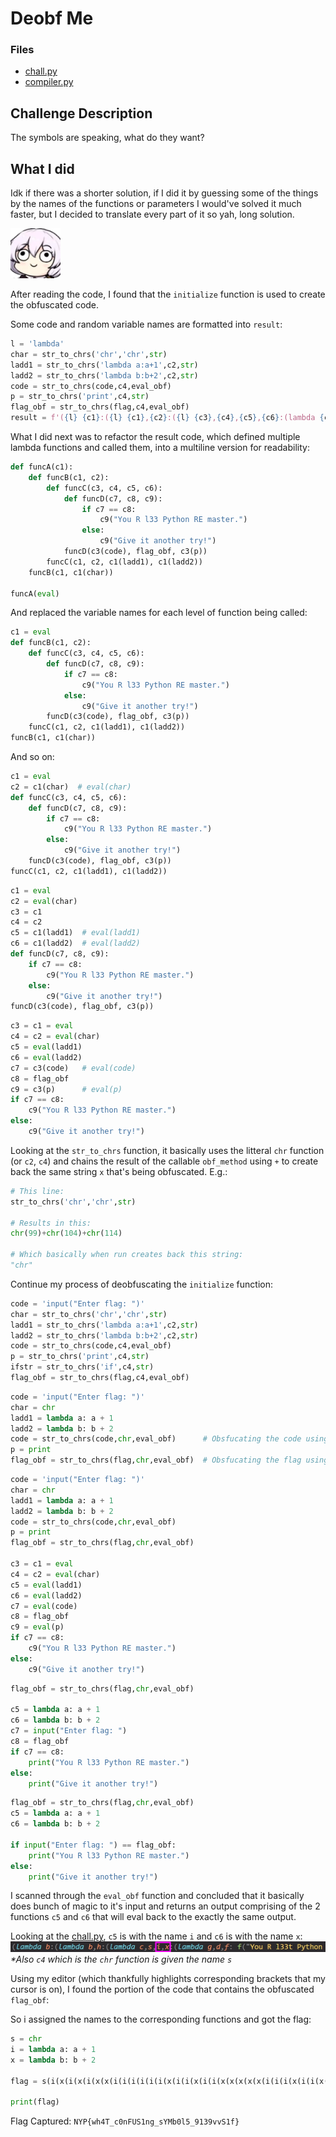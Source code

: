 # Deobf Me

### Files

- [chall.py](chall.py)
- [compiler.py](compiler.py)


## Challenge Description

The symbols are speaking, what do they want?


## What I did

Idk if there was a shorter solution, if I did it by guessing some of the things by the names of the functions or parameters I would've solved it much faster, but I decided to translate every part of it so yah, long solution.

![Go play Honkai Impact :)](assets/TeriDerp.png)

After reading the code, I found that the `initialize` function is used to create the obfuscated code.

Some code and random variable names are formatted into `result`:  
```py
l = 'lambda'
char = str_to_chrs('chr','chr',str)
ladd1 = str_to_chrs('lambda a:a+1',c2,str)
ladd2 = str_to_chrs('lambda b:b+2',c2,str)
code = str_to_chrs(code,c4,eval_obf)
p = str_to_chrs('print',c4,str)
flag_obf = str_to_chrs(flag,c4,eval_obf)
result = f'({l} {c1}:({l} {c1},{c2}:({l} {c3},{c4},{c5},{c6}:(lambda {c7},{c8},{c9}: {c9}("You R l33t Python RE master.") if {c7}=={c8} else {c9}("Give it another try!"))({c3}({code}),{flag_obf},{c3}({p})))({c1},{c2},({c1}({ladd1})),({c1}({ladd2}))))({c1},{c1}({char})))(eval)'
```

What I did next was to refactor the result code, which defined multiple lambda functions and called them, into a multiline version for readability:  
```py
def funcA(c1):
    def funcB(c1, c2):
        def funcC(c3, c4, c5, c6):
            def funcD(c7, c8, c9):
                if c7 == c8:
                    c9("You R l33 Python RE master.")
                else:
                    c9("Give it another try!")
            funcD(c3(code), flag_obf, c3(p))
        funcC(c1, c2, c1(ladd1), c1(ladd2))
    funcB(c1, c1(char))

funcA(eval)
```

And replaced the variable names for each level of function being called:  
```py
c1 = eval
def funcB(c1, c2):
    def funcC(c3, c4, c5, c6):
        def funcD(c7, c8, c9):
            if c7 == c8:
                c9("You R l33 Python RE master.")
            else:
                c9("Give it another try!")
        funcD(c3(code), flag_obf, c3(p))
    funcC(c1, c2, c1(ladd1), c1(ladd2))
funcB(c1, c1(char))
```

And so on:  
```py
c1 = eval
c2 = c1(char)  # eval(char)
def funcC(c3, c4, c5, c6):
    def funcD(c7, c8, c9):
        if c7 == c8:
            c9("You R l33 Python RE master.")
        else:
            c9("Give it another try!")
    funcD(c3(code), flag_obf, c3(p))
funcC(c1, c2, c1(ladd1), c1(ladd2))
```

```py
c1 = eval
c2 = eval(char)
c3 = c1
c4 = c2
c5 = c1(ladd1)  # eval(ladd1)
c6 = c1(ladd2)  # eval(ladd2)
def funcD(c7, c8, c9):
    if c7 == c8:
        c9("You R l33 Python RE master.")
    else:
        c9("Give it another try!")
funcD(c3(code), flag_obf, c3(p))
```

```py
c3 = c1 = eval
c4 = c2 = eval(char)
c5 = eval(ladd1)
c6 = eval(ladd2)
c7 = c3(code)   # eval(code)
c8 = flag_obf
c9 = c3(p)      # eval(p)
if c7 == c8:
    c9("You R l33 Python RE master.")
else:
    c9("Give it another try!")
```

Looking at the `str_to_chrs` function, it basically uses the litteral `chr` function (or `c2`, `c4`) and chains the result of the callable `obf_method` using `+` to create back the same string `x` that's being obfuscated. E.g.:  
```py
# This line:
str_to_chrs('chr','chr',str)

# Results in this:
chr(99)+chr(104)+chr(114)

# Which basically when run creates back this string:
"chr"
```

Continue my process of deobfuscating the `initialize` function:  
```py
code = 'input("Enter flag: ")'
char = str_to_chrs('chr','chr',str)
ladd1 = str_to_chrs('lambda a:a+1',c2,str)
ladd2 = str_to_chrs('lambda b:b+2',c2,str)
code = str_to_chrs(code,c4,eval_obf)
p = str_to_chrs('print',c4,str)
ifstr = str_to_chrs('if',c4,str)
flag_obf = str_to_chrs(flag,c4,eval_obf)
```

```py
code = 'input("Enter flag: ")'
char = chr
ladd1 = lambda a: a + 1
ladd2 = lambda b: b + 2
code = str_to_chrs(code,chr,eval_obf)      # Obsfucating the code using eval_obf
p = print
flag_obf = str_to_chrs(flag,chr,eval_obf)  # Obsfucating the flag using eval_obf
```

```py
code = 'input("Enter flag: ")'
char = chr
ladd1 = lambda a: a + 1
ladd2 = lambda b: b + 2
code = str_to_chrs(code,chr,eval_obf)
p = print
flag_obf = str_to_chrs(flag,chr,eval_obf)

c3 = c1 = eval
c4 = c2 = eval(char)
c5 = eval(ladd1)
c6 = eval(ladd2)
c7 = eval(code)
c8 = flag_obf
c9 = eval(p)
if c7 == c8:
    c9("You R l33 Python RE master.")
else:
    c9("Give it another try!")
```

```py
flag_obf = str_to_chrs(flag,chr,eval_obf)

c5 = lambda a: a + 1
c6 = lambda b: b + 2
c7 = input("Enter flag: ")
c8 = flag_obf
if c7 == c8:
    print("You R l33 Python RE master.")
else:
    print("Give it another try!")
```

```py
flag_obf = str_to_chrs(flag,chr,eval_obf)
c5 = lambda a: a + 1
c6 = lambda b: b + 2

if input("Enter flag: ") == flag_obf:
    print("You R l33 Python RE master.")
else:
    print("Give it another try!")
```

I scanned through the `eval_obf` function and concluded that it basically does bunch of magic to it's input and returns an output comprising of the 2 functions `c5` and `c6` that will eval back to the exactly the same output.

Looking at the [chall.py](chall.py), `c5` is with the name `i` and `c6` is with the name `x`:  
![screenshot1](assets/screenshot1.jpg)
_*Also `c4` which is the `chr` function is given the name `s`_

Using my editor (which thankfully highlights corresponding brackets that my cursor is on), I found the portion of the code that contains the obfuscated `flag_obf`:  

So i assigned the names to the corresponding functions and got the flag:  
```py
s = chr
i = lambda a: a + 1
x = lambda b: b + 2

flag = s(i(x(i(x(i(x(x(i(i(i(i(i(i(x(i(i(x(i(i(x(x(x(x(x(i(i(i(x(i(i(x(i(x(x(x(x(x(x(i(x(x(i(x(x(i(x(i(x(x(i(i(1))))))))))))))))))))))))))))))))))))))))))))))))))))+s(i(x(i(x(x(i(i(x(x(x(i(i(i(x(i(x(i(i(i(i(x(x(i(x(i(x(i(x(x(i(i(x(x(x(i(x(i(i(x(x(x(x(x(x(x(i(x(i(x(i(x(i(x(x(i(i(x(i(0)))))))))))))))))))))))))))))))))))))))))))))))))))))))))))+s(i(x(i(x(x(x(i(x(x(x(i(x(i(i(x(i(x(i(x(x(x(i(i(x(x(i(i(i(i(i(x(x(x(x(x(i(i(i(x(x(x(i(i(i(i(i(x(x(x(i(i(i(i(1))))))))))))))))))))))))))))))))))))))))))))))))))))))+s(i(i(i(i(x(i(x(i(i(x(i(x(i(i(i(i(i(i(i(x(x(x(i(i(x(i(i(i(i(x(x(i(i(i(i(i(i(i(x(i(x(i(i(i(x(x(x(x(x(i(x(i(x(x(x(x(x(x(i(x(x(i(i(x(x(i(x(x(x(i(x(i(i(i(x(i(x(x(x(i(x(x(i(i(1)))))))))))))))))))))))))))))))))))))))))))))))))))))))))))))))))))))))))))))))))))))+s(i(x(x(i(i(x(i(x(x(i(i(i(x(x(x(x(i(x(i(x(i(x(x(i(i(x(i(x(x(i(x(i(i(x(i(x(x(x(i(i(x(x(x(i(i(i(x(x(i(i(x(x(i(x(i(i(x(x(x(x(i(i(x(x(x(x(x(x(x(i(x(i(x(i(i(i(i(0))))))))))))))))))))))))))))))))))))))))))))))))))))))))))))))))))))))))))))))+s(i(x(x(x(x(x(i(x(i(i(i(x(i(x(x(x(x(i(x(i(i(i(x(x(i(i(x(i(x(x(x(x(i(i(i(i(i(x(x(x(i(x(i(i(x(i(x(x(x(i(i(x(i(i(i(i(x(i(i(x(x(i(i(x(i(i(x(x(i(1))))))))))))))))))))))))))))))))))))))))))))))))))))))))))))))))))))))+s(x(i(i(i(i(i(x(i(x(i(i(i(i(i(i(i(i(x(i(i(i(i(i(x(x(i(x(x(i(x(i(x(x(x(i(x(x(i(0)))))))))))))))))))))))))))))))))))))))+s(i(x(i(x(i(i(i(x(i(x(x(i(x(x(i(i(x(i(i(i(x(i(i(x(x(x(i(x(x(x(x(x(x(x(x(x(i(i(i(x(i(i(x(i(i(x(x(x(x(i(i(x(i(i(x(0))))))))))))))))))))))))))))))))))))))))))))))))))))))))+s(i(i(i(x(x(x(x(i(i(i(x(x(i(x(x(i(x(i(x(i(x(x(i(i(x(i(i(x(i(x(i(x(x(i(i(x(i(x(i(x(i(x(x(x(x(i(i(x(x(x(i(x(i(x(x(x(i(i(i(i(i(x(1)))))))))))))))))))))))))))))))))))))))))))))))))))))))))))))))+s(i(x(x(i(x(x(x(i(i(i(i(x(i(x(x(x(x(i(x(i(i(x(i(x(x(x(i(x(i(i(x(x(x(i(x(i(i(x(i(x(x(i(x(i(x(i(i(i(i(i(i(i(x(i(i(i(x(i(i(i(i(i(x(x(x(x(i(1))))))))))))))))))))))))))))))))))))))))))))))))))))))))))))))))))))+s(i(x(x(i(i(i(x(i(x(x(i(x(x(i(x(i(x(x(x(x(i(i(x(i(x(i(i(i(i(x(i(i(1)))))))))))))))))))))))))))))))))+s(x(x(x(i(i(x(x(i(x(x(x(i(i(i(x(x(i(x(i(x(i(x(i(i(i(i(i(i(x(i(i(x(x(x(x(i(x(x(i(i(i(i(x(x(i(i(x(x(x(i(i(x(i(x(x(i(i(x(x(x(i(x(i(i(i(i(x(i(x(i(x(x(i(i(0)))))))))))))))))))))))))))))))))))))))))))))))))))))))))))))))))))))))))))+s(i(i(x(x(i(i(x(x(x(i(i(x(x(i(i(i(i(x(x(x(x(x(i(x(i(i(x(x(x(x(i(i(i(x(x(i(x(i(i(i(x(i(x(i(i(x(1)))))))))))))))))))))))))))))))))))))))))))))))+s(i(i(i(x(i(x(x(x(x(x(i(x(x(i(x(i(x(i(x(i(x(x(x(i(x(i(x(i(x(x(i(x(x(x(x(i(i(i(i(x(i(i(i(i(x(x(x(x(i(i(x(x(i(i(x(0))))))))))))))))))))))))))))))))))))))))))))))))))))))))+s(i(i(x(x(x(i(i(x(i(i(i(x(i(x(x(i(x(i(i(i(x(x(x(i(i(x(i(i(x(x(x(i(i(x(i(x(i(x(x(i(x(i(i(i(x(i(x(i(i(i(i(i(i(x(x(x(i(i(0)))))))))))))))))))))))))))))))))))))))))))))))))))))))))))+s(i(i(i(i(i(i(i(i(i(x(x(x(x(i(i(i(i(i(x(x(x(i(x(x(i(x(x(i(x(i(x(x(x(i(0)))))))))))))))))))))))))))))))))))+s(i(x(i(i(x(x(x(i(i(x(x(i(x(x(i(x(i(i(x(i(x(x(i(x(i(i(i(x(i(i(i(x(i(x(x(x(x(i(i(i(i(i(i(x(x(i(i(x(i(i(i(x(i(x(i(x(i(i(x(i(i(x(x(i(x(x(x(i(i(x(i(x(x(x(1)))))))))))))))))))))))))))))))))))))))))))))))))))))))))))))))))))))))))))+s(i(x(x(x(x(x(i(x(x(x(x(i(i(i(i(i(x(i(i(x(i(i(i(x(x(x(i(i(i(x(x(x(i(i(i(i(i(i(i(i(x(i(x(i(x(x(i(i(x(x(i(i(i(x(x(x(i(i(x(i(x(i(x(x(x(x(x(i(i(1))))))))))))))))))))))))))))))))))))))))))))))))))))))))))))))))))))))+s(i(x(x(x(x(i(x(i(i(x(x(x(x(x(x(i(x(i(i(i(i(i(i(x(x(x(x(i(x(x(x(x(x(x(x(i(i(x(x(x(i(x(i(i(i(i(i(i(i(x(i(x(x(x(x(i(i(x(i(x(1)))))))))))))))))))))))))))))))))))))))))))))))))))))))))))))+s(i(i(i(x(i(i(x(i(x(i(i(x(i(x(i(i(i(x(x(x(x(x(i(i(x(i(x(i(x(x(x(x(i(i(i(i(i(x(i(x(i(i(x(x(i(i(x(x(i(x(x(x(i(i(i(x(i(x(i(i(x(x(i(x(x(i(x(x(x(i(i(i(x(x(i(i(i(x(0)))))))))))))))))))))))))))))))))))))))))))))))))))))))))))))))))))))))))))))))+s(i(i(x(i(i(i(i(x(i(x(x(x(x(i(x(x(x(x(x(x(x(i(x(x(i(x(x(x(i(i(x(x(x(i(x(i(i(x(i(i(i(x(x(x(i(i(x(i(x(x(i(i(i(x(x(x(i(0))))))))))))))))))))))))))))))))))))))))))))))))))))))))))+s(x(x(x(x(x(i(i(x(x(i(x(x(i(x(x(i(x(i(i(x(i(i(i(i(x(i(x(i(x(i(i(i(x(i(i(x(x(x(x(i(i(x(x(x(i(i(i(x(i(x(1)))))))))))))))))))))))))))))))))))))))))))))))))))+s(x(x(x(i(x(i(x(i(x(i(x(x(i(x(x(x(i(x(i(i(x(x(x(x(i(x(i(x(i(i(x(i(i(i(i(i(i(i(x(i(x(i(i(x(i(i(x(x(i(x(i(x(x(i(x(x(i(x(x(x(x(i(i(i(i(0))))))))))))))))))))))))))))))))))))))))))))))))))))))))))))))))))+s(x(x(x(i(x(x(i(x(i(x(x(i(x(x(i(i(x(i(x(x(i(i(x(i(i(i(x(i(x(x(1)))))))))))))))))))))))))))))))+s(x(i(x(i(i(x(x(i(i(x(x(x(x(x(i(i(i(i(x(i(x(x(i(x(i(x(x(i(i(i(i(x(x(x(x(i(x(i(i(i(x(i(x(x(i(x(x(x(x(x(x(i(i(i(x(x(x(x(x(x(i(i(i(x(x(x(i(x(1)))))))))))))))))))))))))))))))))))))))))))))))))))))))))))))))))))))+s(i(i(x(i(x(x(x(x(i(x(i(x(i(x(x(x(x(i(i(i(x(x(i(x(i(x(i(i(x(x(i(x(x(1))))))))))))))))))))))))))))))))))+s(x(i(i(i(x(x(x(x(x(i(x(x(x(i(x(x(x(x(i(x(x(i(i(x(x(i(x(x(x(i(x(i(i(x(i(i(x(i(i(i(i(x(i(i(x(x(i(i(i(i(x(i(x(i(i(i(i(x(i(i(i(x(i(i(1)))))))))))))))))))))))))))))))))))))))))))))))))))))))))))))))))+s(i(x(i(x(i(x(x(x(x(x(x(x(i(i(i(x(x(i(i(x(x(x(i(i(x(i(x(i(x(i(x(x(i(i(i(i(i(1))))))))))))))))))))))))))))))))))))))+s(x(x(x(i(i(x(x(i(i(x(x(x(x(i(i(i(x(i(i(x(i(x(i(x(i(i(x(x(i(x(x(1))))))))))))))))))))))))))))))))+s(x(x(i(x(i(x(x(x(x(i(i(x(x(i(i(x(i(x(x(i(x(x(i(x(i(x(x(i(x(x(x(0))))))))))))))))))))))))))))))))+s(x(x(x(i(x(x(x(i(x(x(x(x(x(i(i(x(x(i(x(x(x(x(x(i(i(i(i(x(i(i(x(x(i(x(1)))))))))))))))))))))))))))))))))))+s(i(x(i(i(i(i(x(x(i(x(x(i(i(x(i(i(x(i(i(i(i(x(x(x(i(x(x(i(i(x(i(x(x(i(i(i(i(i(x(x(x(x(i(i(i(x(i(x(i(x(i(i(i(x(x(i(x(x(i(i(i(i(i(i(x(x(i(x(i(i(x(i(i(x(i(i(x(i(i(x(x(i(i(1))))))))))))))))))))))))))))))))))))))))))))))))))))))))))))))))))))))))))))))))))))+s(i(x(x(i(x(x(i(x(i(i(x(x(x(i(i(x(x(i(i(i(i(i(x(x(x(i(x(i(i(x(i(x(x(i(x(x(i(i(x(x(x(i(i(i(x(x(i(i(i(i(i(x(i(i(i(x(i(i(x(x(x(x(i(i(i(x(i(i(i(i(i(i(x(x(i(i(i(x(i(x(x(1))))))))))))))))))))))))))))))))))))))))))))))))))))))))))))))))))))))))))))))))))+s(i(x(i(x(x(i(x(x(x(i(x(i(x(i(x(x(x(x(i(x(x(i(i(x(x(x(i(i(i(i(i(x(x(x(x(i(x(x(x(x(i(x(x(i(x(i(i(x(x(i(i(i(1)))))))))))))))))))))))))))))))))))))))))))))))))))))+s(i(i(i(x(x(x(x(i(i(i(x(x(i(i(i(i(x(x(i(x(i(x(i(i(i(i(x(i(i(i(x(i(i(i(i(i(i(0))))))))))))))))))))))))))))))))))))))+s(i(i(x(i(x(i(i(x(i(i(i(x(x(x(i(i(x(i(x(i(x(x(i(i(i(x(i(x(i(i(i(i(i(x(x(i(i(i(x(x(i(i(i(i(x(i(x(x(i(i(i(i(x(i(x(x(x(i(i(x(x(x(i(i(i(x(x(x(x(i(x(0))))))))))))))))))))))))))))))))))))))))))))))))))))))))))))))))))))))))+s(x(i(i(i(x(i(x(i(i(i(x(i(i(i(i(i(i(i(x(x(x(i(i(x(x(i(x(i(i(i(x(x(x(x(i(i(i(x(x(i(i(i(x(x(i(i(x(i(x(x(x(i(i(x(x(i(x(i(x(x(i(i(i(x(x(i(x(i(i(i(x(x(x(x(x(i(i(x(x(i(x(x(i(x(1)))))))))))))))))))))))))))))))))))))))))))))))))))))))))))))))))))))))))))))))))))))

print(flag)
```

Flag Captured: `NYP{wh4T_c0nFUS1ng_sYMb0l5_9139vvS1f}`
